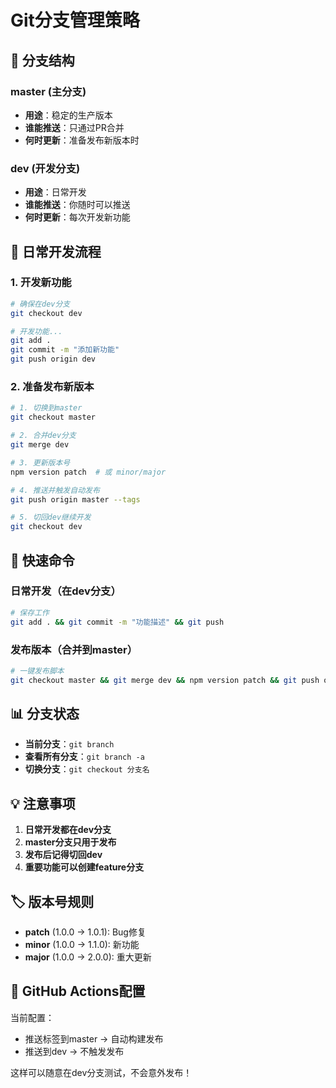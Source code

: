 # Git分支管理策略

## 🌲 分支结构

### master (主分支)
- **用途**：稳定的生产版本
- **谁能推送**：只通过PR合并
- **何时更新**：准备发布新版本时

### dev (开发分支)  
- **用途**：日常开发
- **谁能推送**：你随时可以推送
- **何时更新**：每次开发新功能

## 📝 日常开发流程

### 1. 开发新功能
```bash
# 确保在dev分支
git checkout dev

# 开发功能...
git add .
git commit -m "添加新功能"
git push origin dev
```

### 2. 准备发布新版本
```bash
# 1. 切换到master
git checkout master

# 2. 合并dev分支
git merge dev

# 3. 更新版本号
npm version patch  # 或 minor/major

# 4. 推送并触发自动发布
git push origin master --tags

# 5. 切回dev继续开发
git checkout dev
```

## 🚀 快速命令

### 日常开发（在dev分支）
```bash
# 保存工作
git add . && git commit -m "功能描述" && git push
```

### 发布版本（合并到master）
```bash
# 一键发布脚本
git checkout master && git merge dev && npm version patch && git push origin master --tags && git checkout dev
```

## 📊 分支状态

- **当前分支**：`git branch`
- **查看所有分支**：`git branch -a`
- **切换分支**：`git checkout 分支名`

## 💡 注意事项

1. **日常开发都在dev分支**
2. **master分支只用于发布**
3. **发布后记得切回dev**
4. **重要功能可以创建feature分支**

## 🏷️ 版本号规则

- **patch** (1.0.0 → 1.0.1): Bug修复
- **minor** (1.0.0 → 1.1.0): 新功能
- **major** (1.0.0 → 2.0.0): 重大更新

## 🎯 GitHub Actions配置

当前配置：
- 推送标签到master → 自动构建发布
- 推送到dev → 不触发发布

这样可以随意在dev分支测试，不会意外发布！